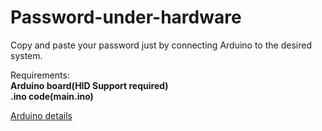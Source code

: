 # Password-under-hardware
Copy and paste your password just by connecting Arduino to the desired system.

Requirements:</br>
<b>
Arduino board(HID Support required)</br>
.ino code(main.ino)
</b>

<a href="https://en.wikipedia.org/wiki/Arduino">Arduino details</a>
